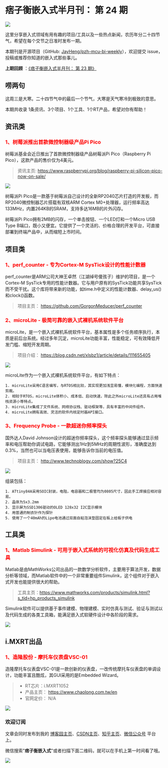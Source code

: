 # 痞子衡嵌入式半月刊： 第 24 期

![](http://henjay724.com/image/cnblogs/pzh_mcu_bi_weekly.PNG)

这里分享嵌入式领域有用有趣的项目/工具以及一些热点新闻，农历年分二十四节气，希望在每个交节之日准时发布一期。

本期刊是开源项目（GitHub: [JayHeng/pzh-mcu-bi-weekly](https://github.com/JayHeng/pzh-mcu-bi-weekly)），欢迎提交 issue，投稿或推荐你知道的嵌入式那些事儿。

**上期回顾** ：[《痞子衡嵌入式半月刊： 第 23 期》](https://www.cnblogs.com/henjay724/p/14243692.html)

## 唠两句

这周三是大寒。二十四节气中的最后一个节气，大寒是天气寒冷到极致的意思。

本期共收录 1条资讯、3个项目、1个工具、1个RT产品，希望对你有帮助！

## 资讯类

### <font color="red">1、树莓派推出首款微控制器级产品Pi Pico</font>

树莓派基金会近日推出了首款微控制器级产品树莓派Pi Pico（Raspberry Pi Pico），这款产品的售价仅为4美元。

> 资讯主页: https://www.raspberrypi.org/blog/raspberry-pi-silicon-pico-now-on-sale/

![](http://henjay724.com/image/biweekly/Raspberry-Pi-Pico.PNG)


树莓派Pi Pico是一款基于树莓派自己设计的全新RP2040芯片打造的开发板，而RP2040微控制器芯片搭载有双核ARM Cortex M0+处理器，运行频率高达133MHz，内置264KB的SRAM，支持多达16MB的片外闪存。

树莓派Pi Pico拥有2MB的闪存，一个单击按钮、一个LED灯和一个Micro USB Type B端口，既小又便宜。它提供了一个灵活的、价格合理的开发平台，可直接部署到终端产品中，从而缩短上市时间。

## 项目类

### <font color="red">1、perf_counter - 专为Cortex-M SysTick设计的性能计数器</font>

perf_counter是ARM公司大神王卓然（江湖绰号傻孩子）维护的项目，是一个Cortex-M SysTick专用的性能计数器。它与用户原有的SysTick功能共享SysTick而不受干扰。这个库将带来新的功能，如time.h中定义的性能计数器、delay_us()和clock()函数。

> 项目主页： https://github.com/GorgonMeducer/perf_counter

### <font color="red">2、microLite - 极简可靠的嵌入式裸机系统软件平台</font>

microLite，是一个嵌入式裸机系统软件平台，基本属性是多个任务顺序执行，本质是前后台系统。经过多年沉淀，microLite功能丰富，性能稳定，可有效降低开发门槛、缩短开发周期。

> 项目介绍： https://blog.csdn.net/xlsbz1/article/details/111655405

![](http://henjay724.com/image/biweekly/microLite.PNG)

microLite作为一个嵌入式裸机系统软件平台，有如下特点：

```text
1. microLite采用C语言编写，与RTOS相比较，其实现更加浅显易懂，模块化编程，方面快速剪裁。
2. 相较于RTOS，microLite体积小、成本低、启动快速，除此之外microLite还具有占用堆栈资源小等特点。
3. microLite集成了文件系统、网络协议栈、驱动框架等，具有丰富的中间件组件。
4. microLite拥有高效、灵活的软件内核定时器API接口。
```

### <font color="red">3、Frequency Probe - 一款超迷你频率探头</font>

国外达人David Johnson设计的超迷你频率探头，这个频率探头能够通过显示频率和电压帮助你调试电路，它能够测出1Hz到5MHz的周期性波形，准确度达到0.3%，当然也可以当电压表使用，能够告诉你当前的电压值。

> 项目主页： http://www.technoblogy.com/show?25C4

![](http://henjay724.com/image/biweekly/FrequencyProbe.PNG)

组装包括：

```text
1. ATtiny84A采用SOIC封装，电阻，电容器和二极管均为0805尺寸，因此手工焊接应相对容易。
2. 晶体为5x3.2mm
3. 显示屏为SSD1306驱动的OLED 128x32 I2C显示模块
4. 用普通的制衣针作为探针
5. 使用了一个40mAh的Lipo电池通过双面自粘泡沫垫固定在板上给板子供电
```


## 工具类

### <font color="red">1、Matlab Simulink - 可用于嵌入式系统的可视化仿真及代码生成工具</font>

Matlab是由MathWorks公司出品的一款数学分析软件，主要用于算法开发，数据分析等领域，而Matlab软件中的一个非常重要组件Simulink，这个组件对于嵌入式开发也能提供很大的帮助。

> 工具主页：https://www.mathworks.com/products/simulink.html?s_tid=hp_products_simulink

Simulink软件可以提供基于事件建模、物理建模、实时仿真与测试、验证与测试以及代码生成的各类工具箱，能满足嵌入式软硬件设计中各阶段的需求。

![](http://henjay724.com/image/biweekly/SImulink_Embedded_coder.png)

## i.MXRT出品

### <font color="red">1、造隆股份 - 摩托车仪表盘VSC-01</font>

造隆摩托车仪表盘VSC-01是一款创新的仪表盘，一改传统摩托车仪表盘的单调设计，功能丰富且酷炫，其GUI采用的是Embedded Wizard。

> * RT芯片：i.MXRT1052   
> * 产品主页： https://www.chaolong.com.tw/en  
> * 官网定价： N/A  

![](http://henjay724.com/image/biweekly/CHAOLONG-VSC-01.PNG)

### 欢迎订阅

文章会同时发布到我的 [博客园主页](https://www.cnblogs.com/henjay724/)、[CSDN主页](https://blog.csdn.net/henjay724)、[知乎主页](https://www.zhihu.com/people/henjay724)、[微信公众号](http://weixin.sogou.com/weixin?type=1&query=痞子衡嵌入式) 平台上。

微信搜索"__痞子衡嵌入式__"或者扫描下面二维码，就可以在手机上第一时间看了哦。

![](http://henjay724.com/image/github/pzhMcu_qrcode_258x258.jpg)

